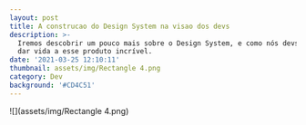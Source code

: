 ```yaml
---
layout: post
title: A construcao do Design System na visao dos devs
description: >-
  Iremos descobrir um pouco mais sobre o Design System, e como nós devs podemos
  dar vida a esse produto incrível.
date: '2021-03-25 12:10:11'
thumbnail: assets/img/Rectangle 4.png
category: Dev
background: '#CD4C51'
---
```

![](assets/img/Rectangle 4.png)
